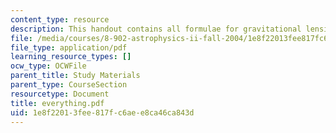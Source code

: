 ```yaml
---
content_type: resource
description: This handout contains all formulae for gravitational lensing in one page.
file: /media/courses/8-902-astrophysics-ii-fall-2004/1e8f22013fee817fc6aee8ca46ca843d_everything.pdf
file_type: application/pdf
learning_resource_types: []
ocw_type: OCWFile
parent_title: Study Materials
parent_type: CourseSection
resourcetype: Document
title: everything.pdf
uid: 1e8f2201-3fee-817f-c6ae-e8ca46ca843d
---
```

